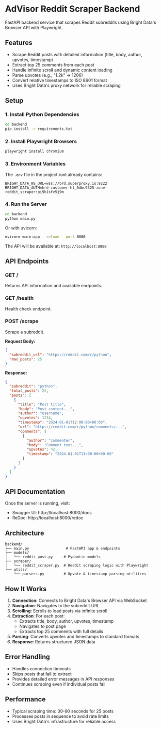# AdVisor Reddit Scraper Backend

FastAPI backend service that scrapes Reddit subreddits using Bright Data's Browser API with Playwright.

## Features

- Scrape Reddit posts with detailed information (title, body, author, upvotes, timestamp)
- Extract top 25 comments from each post
- Handle infinite scroll and dynamic content loading
- Parse upvotes (e.g., "1.2k" → 1200)
- Convert relative timestamps to ISO 8601 format
- Uses Bright Data's proxy network for reliable scraping

## Setup

### 1. Install Python Dependencies

```bash
cd backend
pip install -r requirements.txt
```

### 2. Install Playwright Browsers

```bash
playwright install chromium
```

### 3. Environment Variables

The `.env` file in the project root already contains:

```
BRIGHT_DATA_WS_URL=wss://brd.superproxy.io:9222
BRIGHT_DATA_AUTH=brd-customer-hl_5dbc9325-zone-reddit_scraper:pi9b1sfv5j9m
```

### 4. Run the Server

```bash
cd backend
python main.py
```

Or with uvicorn:

```bash
uvicorn main:app --reload --port 8000
```

The API will be available at: `http://localhost:8000`

## API Endpoints

### GET /
Returns API information and available endpoints.

### GET /health
Health check endpoint.

### POST /scrape
Scrape a subreddit.

**Request Body:**
```json
{
  "subreddit_url": "https://reddit.com/r/python",
  "max_posts": 25
}
```

**Response:**
```json
{
  "subreddit": "python",
  "total_posts": 25,
  "posts": [
    {
      "title": "Post title",
      "body": "Post content...",
      "author": "username",
      "upvotes": 1234,
      "timestamp": "2024-01-01T12:00:00+00:00",
      "url": "https://reddit.com/r/python/comments/...",
      "comments": [
        {
          "author": "commenter",
          "body": "Comment text...",
          "upvotes": 42,
          "timestamp": "2024-01-01T13:00:00+00:00"
        }
      ]
    }
  ]
}
```

## API Documentation

Once the server is running, visit:
- Swagger UI: http://localhost:8000/docs
- ReDoc: http://localhost:8000/redoc

## Architecture

```
backend/
├── main.py                 # FastAPI app & endpoints
├── models/
│   └── reddit_post.py     # Pydantic models
├── scraper/
│   └── reddit_scraper.py  # Reddit scraping logic with Playwright
└── utils/
    └── parsers.py         # Upvote & timestamp parsing utilities
```

## How It Works

1. **Connection**: Connects to Bright Data's Browser API via WebSocket
2. **Navigation**: Navigates to the subreddit URL
3. **Scrolling**: Scrolls to load posts via infinite scroll
4. **Extraction**: For each post:
   - Extracts title, body, author, upvotes, timestamp
   - Navigates to post page
   - Extracts top 25 comments with full details
5. **Parsing**: Converts upvotes and timestamps to standard formats
6. **Response**: Returns structured JSON data

## Error Handling

- Handles connection timeouts
- Skips posts that fail to extract
- Provides detailed error messages in API responses
- Continues scraping even if individual posts fail

## Performance

- Typical scraping time: 30-60 seconds for 25 posts
- Processes posts in sequence to avoid rate limits
- Uses Bright Data's infrastructure for reliable access
